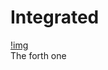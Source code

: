 # Integrated
[!img](https://raw.githubusercontent.com/FRC5831/Integrated/master/FRC2018%20in%20ShenZhen.jpg)  
The forth one
